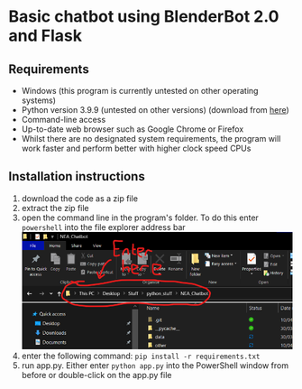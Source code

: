 # Basic chatbot using BlenderBot 2.0 and Flask

## Requirements

* Windows (this program is currently untested on other operating systems)
* Python version 3.9.9 (untested on other versions) (download from [here](https://www.python.org/downloads/release/python-399/ "Download the Windows installer (64-bit)"))
* Command-line access
* Up-to-date web browser such as Google Chrome or Firefox
* Whilst there are no designated system requirements, the program will work faster and perform better with higher clock speed CPUs

## Installation instructions

1. download the code as a zip file
2. extract the zip file
3. open the command line in the program's folder. To do this enter `powershell` into the file explorer address bar ![File explorer address bar](./other/powershell_image.png "Enter 'powershell' here")
4. enter the following command: `pip install -r requirements.txt`
5. run app.py. Either enter `python app.py` into the PowerShell window from before or double-click on the app.py file
